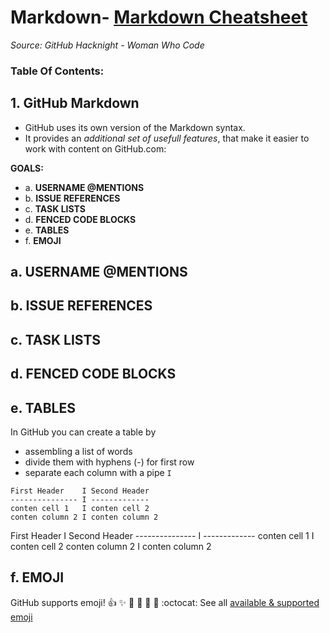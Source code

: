 # Markdown- [Markdown Cheatsheet](#2-GitHub-markdown)
_Source: GitHub Hacknight - Woman Who Code_

### Table Of Contents:
## 1. GitHub Markdown 
- GitHub uses its own version of the Markdown syntax. 
- It provides an _additional set of usefull features_, that make it easier to work with content on GitHub.com:

__GOALS:__
- a. __USERNAME @MENTIONS__
- b. __ISSUE REFERENCES__ 
- c. __TASK LISTS__ 
- d. __FENCED CODE BLOCKS__ 
- e. __TABLES__ 
- f. __EMOJI__ 

## a. USERNAME @MENTIONS 
## b. ISSUE REFERENCES 
## c. TASK LISTS 
## d. FENCED CODE BLOCKS
## e. TABLES
In GitHub you can create a table by 
- assembling a list of words 
- divide them with hyphens (-) for first row 
- separate each column with a pipe `I`
```
First Header    I Second Header
--------------- I -------------
conten cell 1   I conten cell 2
conten column 2 I conten column 2
```
First Header    I Second Header
--------------- I -------------
conten cell 1   I conten cell 2
conten column 2 I conten column 2

## f. EMOJI
GitHub supports emoji!
:+1: :sparkles: :camel: :tada:
:rocket: :metal: :octocat:
See all [available & supported emoji](http://www.emoji-cheat-sheet.com)





